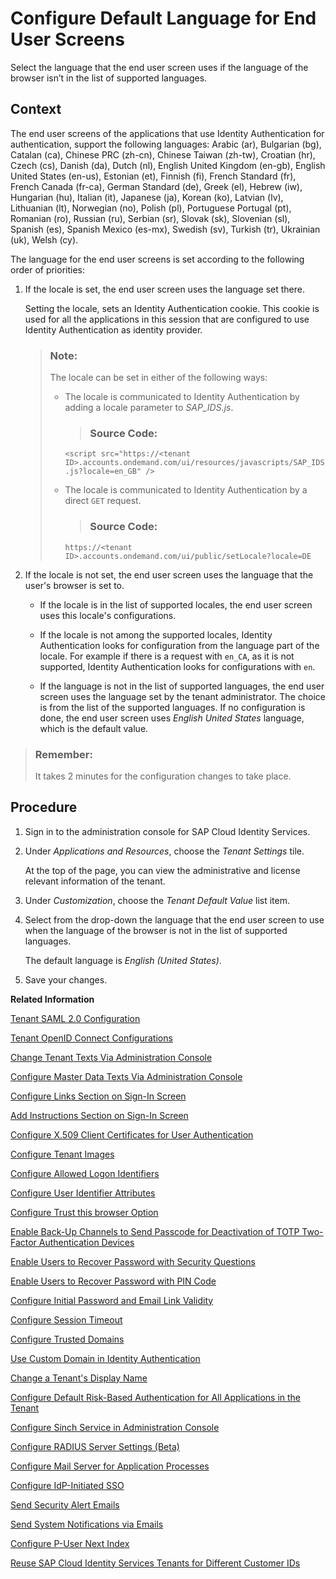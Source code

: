 <!-- loio2cb73c3de6894286aef5231a7c697cba -->

# Configure Default Language for End User Screens

Select the language that the end user screen uses if the language of the browser isn’t in the list of supported languages.



## Context

The end user screens of the applications that use Identity Authentication for authentication, support the following languages: Arabic \(ar\), Bulgarian \(bg\), Catalan \(ca\), Chinese PRC \(zh-cn\), Chinese Taiwan \(zh-tw\), Croatian \(hr\), Czech \(cs\), Danish \(da\), Dutch \(nl\), English United Kingdom \(en-gb\), English United States \(en-us\), Estonian \(et\), Finnish \(fi\), French Standard \(fr\), French Canada \(fr-ca\), German Standard \(de\), Greek \(el\), Hebrew \(iw\), Hungarian \(hu\), Italian \(it\), Japanese \(ja\), Korean \(ko\), Latvian \(lv\), Lithuanian \(lt\), Norwegian \(no\), Polish \(pl\), Portuguese Portugal \(pt\), Romanian \(ro\), Russian \(ru\), Serbian \(sr\), Slovak \(sk\), Slovenian \(sl\), Spanish \(es\), Spanish Mexico \(es-mx\), Swedish \(sv\), Turkish \(tr\), Ukrainian \(uk\), Welsh \(cy\).

The language for the end user screens is set according to the following order of priorities:

1.  If the locale is set, the end user screen uses the language set there.

    Setting the locale, sets an Identity Authentication cookie. This cookie is used for all the applications in this session that are configured to use Identity Authentication as identity provider.

    > ### Note:  
    > The locale can be set in either of the following ways:
    > 
    > -   The locale is communicated to Identity Authentication by adding a locale parameter to *SAP\_IDS.js*.
    > 
    >     > ### Source Code:  
    > 
    >     `<script src="https://<tenant ID>.accounts.ondemand.com/ui/resources/javascripts/SAP_IDS.js?locale=en_GB" />` 
    > 
    > -   The locale is communicated to Identity Authentication by a direct `GET` request.
    > 
    >     > ### Source Code:  
    > 
    >     `https://<tenant ID>.accounts.ondemand.com/ui/public/setLocale?locale=DE`

2.  If the locale is not set, the end user screen uses the language that the user's browser is set to.

    -   If the locale is in the list of supported locales, the end user screen uses this locale's configurations.

    -   If the locale is not among the supported locales, Identity Authentication looks for configuration from the language part of the locale. For example if there is a request with `en_CA`, as it is not supported, Identity Authentication looks for configurations with `en`.

    -   If the language is not in the list of supported languages, the end user screen uses the language set by the tenant administrator. The choice is from the list of the supported languages. If no configuration is done, the end user screen uses *English United States* language, which is the default value.



> ### Remember:  
> It takes 2 minutes for the configuration changes to take place.



## Procedure

1.  Sign in to the administration console for SAP Cloud Identity Services.

2.  Under *Applications and Resources*, choose the *Tenant Settings* tile.

    At the top of the page, you can view the administrative and license relevant information of the tenant.

3.  Under *Customization*, choose the *Tenant Default Value* list item.

4.  Select from the drop-down the language that the end user screen to use when the language of the browser is not in the list of supported languages.

    The default language is *English \(United States\)*.

5.  Save your changes.


**Related Information**  


[Tenant SAML 2.0 Configuration](tenant-saml-2-0-configuration-e81a19b.md "You as a tenant administrator can view and download the tenant SAML 2.0 metadata. You can also change the name format and update your certificate used by the identity provider to digitally sign the messages for the applications.")

[Tenant OpenID Connect Configurations](tenant-openid-connect-configurations-3d6abcc.md "You as a tenant administrator can view and configure the tenant OpenID Connect configurations.")

[Change Tenant Texts Via Administration Console](change-tenant-texts-via-administration-console-c24b1d0.md "The change tenant texts option can be used to change the predefined texts and messages for end-user screens available per tenant in Identity Authentication via the administration console.")

[Configure Master Data Texts Via Administration Console](configure-master-data-texts-via-administration-console-c068ac9.md "The master data texts option can be used to configure the predefined master data for each resource in Identity Authentication via the administration console.")

[Configure Links Section on Sign-In Screen](configure-links-section-on-sign-in-screen-060c032.md "You can configure links to appear on the sign-in screen of your applications.")

[Add Instructions Section on Sign-In Screen](add-instructions-section-on-sign-in-screen-c9e717e.md "You can customize the sign-in screen of the Horizon theme with instructions for the user.")

[Configure X.509 Client Certificates for User Authentication](configure-x-509-client-certificates-for-user-authentication-52c7dcb.md "Tenant administrators can configure X.509 client certificates for user authentication as an alternative to authenticating with a user name and a password.")

[Configure Tenant Images](configure-tenant-images-8742046.md "You can configure a custom global logo and, or a background image on the forms for sign-in in, registration, upgrade, password update, and account activation for all applications in a tenant. You can also set a favicon for tenant.")

[Configure Allowed Logon Identifiers](configure-allowed-logon-identifiers-3adf1ff.md "Tenant administrators can choose the allowed logon identifiers for the users.")

[Configure User Identifier Attributes](configure-user-identifier-attributes-8b9fa88.md "Tenant administrators can configure user identifier attributes as required and unique for the tenant.")

[Configure Trust this browser Option](configure-trust-this-browser-option-5b8377e.md "Tenant administrator can set the number of days for which the users won't get prompted for second-factor authentication, if they sign in from the same browser.")

[Enable Back-Up Channels to Send Passcode for Deactivation of TOTP Two-Factor Authentication Devices](enable-back-up-channels-to-send-passcode-for-deactivation-of-totp-two-factor-authenticati-782935e.md "Tenant administrator can configure back-up channels to send TOTP deactivation passcodes to the user.")

[Enable Users to Recover Password with Security Questions](enable-users-to-recover-password-with-security-questions-d9ae898.md "Users can choose to answer security questions to reset their password.")

[Enable Users to Recover Password with PIN Code](enable-users-to-recover-password-with-pin-code-046a235.md "Users can choose to provide PIN code to reset their password.")

[Configure Initial Password and Email Link Validity](configure-initial-password-and-email-link-validity-f8093f4.md "As a tenant administrator, you can configure the validity of the initial password and link sent to a user in the various application processes.")

[Configure Session Timeout](configure-session-timeout-5ca23e4.md "As a tenant administrator, you can configure when the session, created at the Identity Authentication tenant, expires.")

[Configure Trusted Domains](configure-trusted-domains-08fa1fe.md "Service providers that delegate authentication to Identity Authentication can protect their applications when using embedded frames, also called overlays, or when allowing user self-registration.")

[Use Custom Domain in Identity Authentication](use-custom-domain-in-identity-authentication-c4db840.md "Identity Authentication allows you to use a custom domain that is different from the default one (<tenant ID>.accounts.ondemand.com) - for example www.mytenant.com.")

[Change a Tenant's Display Name](change-a-tenant-s-display-name-a513c91.md "You can configure the tenant's name from the administration console for SAP Cloud Identity Services.")

[Configure Default Risk-Based Authentication for All Applications in the Tenant](configure-default-risk-based-authentication-for-all-applications-in-the-tenant-1aab51a.md#loio1aab51ae62b94f79b4c6dac7a00857c2 "You can define rules for authentication according to different risk factors and apply actions like Allow, Deny, and Two-Factor Authentication for all applications in a tenant.")

[Configure Sinch Service in Administration Console](configure-sinch-service-in-administration-console-3fdc9e1.md "Configure Sinch Service to enable Phone Verification via SMS or SMS Two-Factor Authentication in the administration console.")

[Configure RADIUS Server Settings \(Beta\)](configure-radius-server-settings-beta-03043ae.md "Configure Remote Authentication Dial-In User Service (RADIUS) server settings in the administration console for SAP Cloud Identity Services.")

[Configure Mail Server for Application Processes](configure-mail-server-for-application-processes-ccc7ba1.md "Configure mail server for the emails sent to the end users in the different application processes.")

[Configure IdP-Initiated SSO](configure-idp-initiated-sso-5d59caa.md)

[Send Security Alert Emails](send-security-alert-emails-c977464.md "Send security alert emails to end-users or administrators when changes in their accounts are made.")

[Send System Notifications via Emails](send-system-notifications-via-emails-aa04a8b.md "You can configure the administration console to send emails with information about expiring certificates, system notifications and new administrators to specific email addresses or to the emails of all administrators.")

[Configure P-User Next Index](configure-p-user-next-index-045bb1c.md "Set the value for the P-user next index.")

[Reuse SAP Cloud Identity Services Tenants for Different Customer IDs](reuse-sap-cloud-identity-services-tenants-for-different-customer-ids-ebd0258.md "You as a tenant administrator can reuse an existing tenant for configurations and automated subscriptions.")

